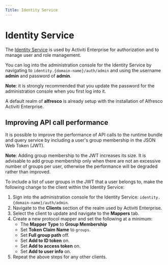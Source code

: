 ```yaml
---
Title: Identity Service
---
```


# Identity Service
The [Identity Service](https://docs.alfresco.com/identity/concepts/identity-overview.html) is used by Activiti Enterprise for authorization and to manage user and role management.

You can log into the administration console for the Identity Service by navigating to `identity.{domain-name}/auth/admin` and using the username **admin** and password of **admin**.

**Note**: it is strongly recommended that you update the password for the administration console when you first log into it. 

A default realm of **alfresco** is already setup with the installation of Alfresco Activiti Enterprise. 

## Improving API call performance 
It is possible to improve the performance of API calls to the runtime bundle and query service by including a user's group membership in the JSON Web Token (JWT). 

**Note**: Adding group membership to the JWT increases its size. It is advisable to add group membership only when there are not an excessive number of groups per user, otherwise the performance will be degraded rather than improved.

To include a list of user groups in the JWT that a user belongs to, make the following change to the client within the Identity Service:

1. Sign into the administration console for the Identity Service: `identity.{domain-name}/auth/admin`.
2. Navigate to the **Clients** section of the realm used by Activiti Enterprise.
3. Select the client to update and navigate to the **Mappers** tab. 
4. Create a new protocol mapper and set the following at a minimum:
	* The **Mapper Type** to **Group Membership**
	* Set **Token Claim Name** to `groups`.
	* Set **Full group path** off.
	* Set **Add to ID token** on.
	* Set **Add to access token** on. 
	* Set **Add to user info** on.  
5. Repeat the above steps for any other clients. 

